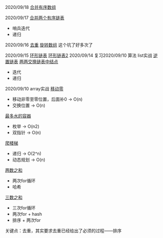 2020/09/18
[合并有序数组](https://leetcode-cn.com/problems/merge-sorted-array/)

2020/09/17
[合并两个有序链表](https://leetcode-cn.com/problems/merge-two-sorted-lists/)
* 哨兵迭代
* 递归

2020/09/16
[去重](https://leetcode-cn.com/problems/remove-duplicates-from-sorted-array/)
[旋转数组](https://leetcode-cn.com/problems/rotate-array/)
这个坑了好多次了

2020/09/15
[环形链表](https://leetcode.com/problems/linked-list-cycle)
[环形链表2](https://leetcode.com/problems/linked-list-cycle-ii)
2020/09/14
复习2020/09/10 算法
list实战
[逆置链表](https://leetcode-cn.com/problems/remove-duplicates-from-sorted-array/)
[两两交换链表中结点](https://leetcode.com/problems/swap-nodes-in-pairs)
* 迭代
* 递归

2020/09/10 
array实战
[移动零](https://leetcode-cn.com/problems/move-zeroes/)
* 移动非零至零位置，后面补0 -> O(n)
* 交换位置 -> O(n)

[最多水的容器](https://leetcode-cn.com/problems/container-with-most-water/)
* 枚举 -> O(n2)
* 双指针 -> O(n)

[爬楼梯](https://leetcode.com/problems/climbing-stairs/)
* 递归 -> O(2^n)
* 动态规划 -> O(n)

[两数之和](https://leetcode-cn.com/problems/two-sum/)
* 两次for循环 
* 哈希

[三数之和](https://leetcode-cn.com/problems/3sum/)
* 三次for循环
* 两次for + hash
* 排序 + 两次for

关键点：去重，其实要求去重已经给出了必须的过程——排序
